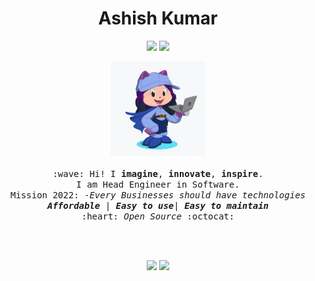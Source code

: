 <!--
**code-with-ashish/code-with-ashish** is a ✨ _special_ ✨ repository because its `README.md` (this file) appears on your GitHub profile.

Here are some ideas to get you started:

- 🔭 I’m currently working on ...
- 🌱 I’m currently learning ...
- 👯 I’m looking to collaborate on ...
- 🤔 I’m looking for help with ...
- 💬 Ask me about ...
- 📫 How to reach me: ...
- 😄 Pronouns: ...
- ⚡ Fun fact: ...
-->
<h1 align="center">Ashish Kumar</h1>
<p align="center">
  <a href="https://twitter.com/ashishu9" target="_blank"><img src="https://img.shields.io/badge/-@ashishu9-1ca0f1?style=flat&labelColor=1ca0f1&logo=twitter&logoColor=white&link=https://twitter.com/ashishu9" width="17%"/></a>
  <a href="mailto:iashish@iequations.com" target="_blank"><img src="https://img.shields.io/badge/-iashish@iequations.com-c14438?style=flat&logo=Gmail&logoColor=white&link=mailto:iashish@iequations.com" width="25%"/></a>

  <!-- <a href="https://medium.com/@ashishu9/" target="_blank"><img src="https://img.shields.io/badge/-@ashishu9-000000?style=flat&labelColor=black&logo=Medium&link=https://medium.com/@ashishu9/" width="16%"/></a> -->

  <!-- <a href="https://www.linkedin.com/in/iashish-kumar/" target="_blank"><img src="https://img.shields.io/badge/-Ashish Kumar-blue?style=flat&logo=Linkedin&logoColor=white&link=https://www.linkedin.com/in/iashish-kumar/" width="13.5%"/></a> -->

</p>


<p align="center">
  <img src="https://github.com/code-with-ashish/code-with-ashish/blob/main/octa.png" width="30%">
  <br><br>
  <samp>
    :wave: Hi! I <b>imagine</b>, <b>innovate</b>, <b>inspire</b>.
    <br>I am Head Engineer in Software.
    <br>Mission 2022: -<em>Every Businesses should have technologies <strong>Affordable</strong></em> | <em><strong>Easy to use</strong></em>| <em><strong>Easy to maintain</strong></em>
    <br> :heart: <em>Open Source</em> :octocat: <br><br>
  </samp>
</p>

<br>

<p align = "center">
  <img src = "https://github-readme-stats.vercel.app/api?username=code-with-ashish&show_icons=true&line_height=27">
  <img src = "https://github-readme-stats.vercel.app/api/top-langs/?username=code-with-ashish&hide=CSS,HTML">
</p>
